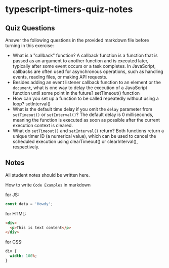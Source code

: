 # typescript-timers-quiz-notes

## Quiz Questions

Answer the following questions in the provided markdown file before turning in this exercise:

- What is a "callback" function?
  A callback function is a function that is passed as an argument to another function and is executed later, typically after some event occurs or a task completes. In JavaScript, callbacks are often used for asynchronous operations, such as handling events, reading files, or making API requests.
- Besides adding an event listener callback function to an element or the `document`, what is one way to delay the execution of a JavaScript function until some point in the future?
  setTimeout() function
- How can you set up a function to be called repeatedly without using a loop?
  setInterval()
- What is the default time delay if you omit the `delay` parameter from `setTimeout()` or `setInterval()`?
  The default delay is 0 milliseconds, meaning the function is executed as soon as possible after the current execution context is cleared.
- What do `setTimeout()` and `setInterval()` return?
  Both functions return a unique timer ID (a numerical value), which can be used to cancel the scheduled execution using clearTimeout() or clearInterval(), respectively.

## Notes

All student notes should be written here.

How to write `Code Examples` in markdown

for JS:

```javascript
const data = 'Howdy';
```

for HTML:

```html
<div>
  <p>This is text content</p>
</div>
```

for CSS:

```css
div {
  width: 100%;
}
```
